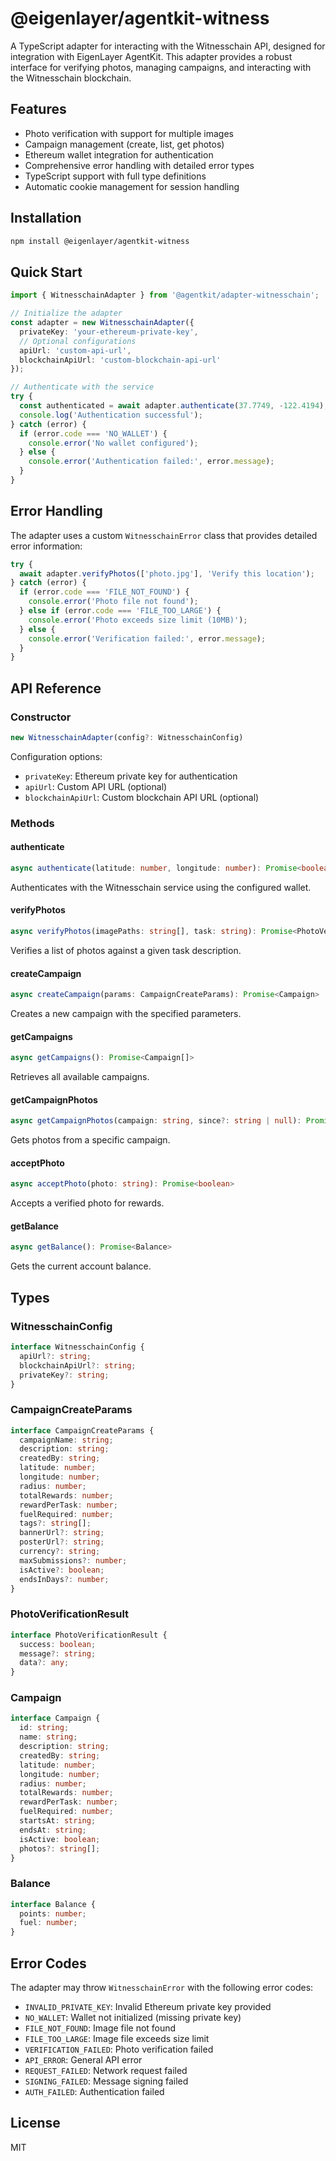 # @eigenlayer/agentkit-witness

A TypeScript adapter for interacting with the Witnesschain API, designed for integration with EigenLayer AgentKit. This adapter provides a robust interface for verifying photos, managing campaigns, and interacting with the Witnesschain blockchain.

## Features

- Photo verification with support for multiple images
- Campaign management (create, list, get photos)
- Ethereum wallet integration for authentication
- Comprehensive error handling with detailed error types
- TypeScript support with full type definitions
- Automatic cookie management for session handling

## Installation

```bash
npm install @eigenlayer/agentkit-witness
```

## Quick Start

```typescript
import { WitnesschainAdapter } from '@agentkit/adapter-witnesschain';

// Initialize the adapter
const adapter = new WitnesschainAdapter({
  privateKey: 'your-ethereum-private-key',
  // Optional configurations
  apiUrl: 'custom-api-url',
  blockchainApiUrl: 'custom-blockchain-api-url'
});

// Authenticate with the service
try {
  const authenticated = await adapter.authenticate(37.7749, -122.4194);
  console.log('Authentication successful');
} catch (error) {
  if (error.code === 'NO_WALLET') {
    console.error('No wallet configured');
  } else {
    console.error('Authentication failed:', error.message);
  }
}
```

## Error Handling

The adapter uses a custom `WitnesschainError` class that provides detailed error information:

```typescript
try {
  await adapter.verifyPhotos(['photo.jpg'], 'Verify this location');
} catch (error) {
  if (error.code === 'FILE_NOT_FOUND') {
    console.error('Photo file not found');
  } else if (error.code === 'FILE_TOO_LARGE') {
    console.error('Photo exceeds size limit (10MB)');
  } else {
    console.error('Verification failed:', error.message);
  }
}
```

## API Reference

### Constructor

```typescript
new WitnesschainAdapter(config?: WitnesschainConfig)
```

Configuration options:
- `privateKey`: Ethereum private key for authentication
- `apiUrl`: Custom API URL (optional)
- `blockchainApiUrl`: Custom blockchain API URL (optional)

### Methods

#### authenticate
```typescript
async authenticate(latitude: number, longitude: number): Promise<boolean>
```
Authenticates with the Witnesschain service using the configured wallet.

#### verifyPhotos
```typescript
async verifyPhotos(imagePaths: string[], task: string): Promise<PhotoVerificationResult>
```
Verifies a list of photos against a given task description.

#### createCampaign
```typescript
async createCampaign(params: CampaignCreateParams): Promise<Campaign>
```
Creates a new campaign with the specified parameters.

#### getCampaigns
```typescript
async getCampaigns(): Promise<Campaign[]>
```
Retrieves all available campaigns.

#### getCampaignPhotos
```typescript
async getCampaignPhotos(campaign: string, since?: string | null): Promise<string[]>
```
Gets photos from a specific campaign.

#### acceptPhoto
```typescript
async acceptPhoto(photo: string): Promise<boolean>
```
Accepts a verified photo for rewards.

#### getBalance
```typescript
async getBalance(): Promise<Balance>
```
Gets the current account balance.

## Types

### WitnesschainConfig
```typescript
interface WitnesschainConfig {
  apiUrl?: string;
  blockchainApiUrl?: string;
  privateKey?: string;
}
```

### CampaignCreateParams
```typescript
interface CampaignCreateParams {
  campaignName: string;
  description: string;
  createdBy: string;
  latitude: number;
  longitude: number;
  radius: number;
  totalRewards: number;
  rewardPerTask: number;
  fuelRequired: number;
  tags?: string[];
  bannerUrl?: string;
  posterUrl?: string;
  currency?: string;
  maxSubmissions?: number;
  isActive?: boolean;
  endsInDays?: number;
}
```

### PhotoVerificationResult
```typescript
interface PhotoVerificationResult {
  success: boolean;
  message?: string;
  data?: any;
}
```

### Campaign
```typescript
interface Campaign {
  id: string;
  name: string;
  description: string;
  createdBy: string;
  latitude: number;
  longitude: number;
  radius: number;
  totalRewards: number;
  rewardPerTask: number;
  fuelRequired: number;
  startsAt: string;
  endsAt: string;
  isActive: boolean;
  photos?: string[];
}
```

### Balance
```typescript
interface Balance {
  points: number;
  fuel: number;
}
```

## Error Codes

The adapter may throw `WitnesschainError` with the following error codes:

- `INVALID_PRIVATE_KEY`: Invalid Ethereum private key provided
- `NO_WALLET`: Wallet not initialized (missing private key)
- `FILE_NOT_FOUND`: Image file not found
- `FILE_TOO_LARGE`: Image file exceeds size limit
- `VERIFICATION_FAILED`: Photo verification failed
- `API_ERROR`: General API error
- `REQUEST_FAILED`: Network request failed
- `SIGNING_FAILED`: Message signing failed
- `AUTH_FAILED`: Authentication failed

## License

MIT 